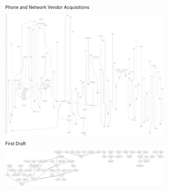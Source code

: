 Phone and Network Vendor Acquisitions

![Alt text](vendor.png?raw=true "Vendor")

First Draft

![Alt text](vendor_draft.png?raw=true "Draft")
